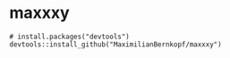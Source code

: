 # maxxxy

```
# install.packages("devtools")
devtools::install_github("MaximilianBernkopf/maxxxy")
```
